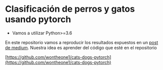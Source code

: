 # Clasificación de perros y gatos usando pytorch

- Vamos a utilizar Python>=3.6

En este repositorio vamos a reproducir los resultados expuestos en un [post de medium](https://medium.com/predict/using-pytorch-for-kaggles-famous-dogs-vs-cats-challenge-part-1-preprocessing-and-training-407017e1a10c). Nuestra idea es aprender del código que esté en el repositorio

[https://github.com/wontheone1/cats-dogs-pytorch](https://github.com/wontheone1/cats-dogs-pytorch)

